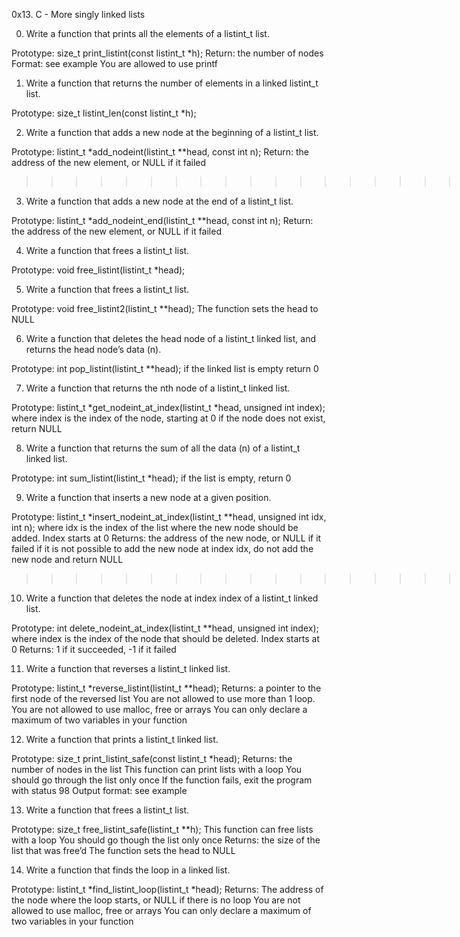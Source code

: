 0x13. C - More singly linked lists
>>>>>>>>>>>>>>>>>>>>>>>>>>>>>>>>>>>>>>>>>>>>>>>>>>>>>>>>>>>>>>>>>>>>>>>>>>>
0. Write a function that prints all the elements of a listint_t list.

Prototype: size_t print_listint(const listint_t *h);
Return: the number of nodes
Format: see example
You are allowed to use printf
>>>>>>>>>>>>>>>>>>>>>>>>>>>>>>>>>>>>>>>>>>>>>>>>>>>>>>>>>>>>>>>>>>>>>>>>>>>>>>>>>>>>
1. Write a function that returns the number of elements in a linked listint_t list.

Prototype: size_t listint_len(const listint_t *h);
>>>>>>>>>>>>>>>>>>>>>>>>>>>>>>>>>>>>>>>>>>>>>>>>>>>>>>>>>>>>>>>>>>>>>>>>>>>>>>>
2. Write a function that adds a new node at the beginning of a listint_t list.

Prototype: listint_t *add_nodeint(listint_t **head, const int n);
Return: the address of the new element, or NULL if it failed
>>>>>>>>>>>>>>>>>>>>>>>>>>>>>>>>>>>>>>>>>>>>>>>>>>>>>>>>>>>>>>>>>>>>>>>>>>>>>>>>>.
3. Write a function that adds a new node at the end of a listint_t list.

Prototype: listint_t *add_nodeint_end(listint_t **head, const int n);
Return: the address of the new element, or NULL if it failed
>>>>>>>>>>>>>>>>>>>>>>>>>>>>>>>>>>>>>>>>>>>>>>>>>>>>>>>>>>>>>>>>>>>>>>>>
4. Write a function that frees a listint_t list.

Prototype: void free_listint(listint_t *head);
>>>>>>>>>>>>>>>>>>>>>>>>>>>>>>>>>>>>>>>>>>>>>>>>>>>>>>>>>>>>>>>>>>>>>>>>>>>>>>>>>>>>
5. Write a function that frees a listint_t list.

Prototype: void free_listint2(listint_t **head);
The function sets the head to NULL
>>>>>>>>>>>>>>>>>>>>>>>>>>>>>>>>>>>>>>>>>>>>>>>>>>>>>>>>>>>>>>>>>>>>>>>>>>>>>>>>>>
6. Write a function that deletes the head node of a listint_t linked list, and returns the head node’s data (n).

Prototype: int pop_listint(listint_t **head);
if the linked list is empty return 0
>>>>>>>>>>>>>>>>>>>>>>>>>>>>>>>>>>>>>>>>>>>>>>>>>>>>>>>>>>>>>>>>>>>>>>>>>>>>>>>>>>>>
7. Write a function that returns the nth node of a listint_t linked list.

Prototype: listint_t *get_nodeint_at_index(listint_t *head, unsigned int index);
where index is the index of the node, starting at 0
if the node does not exist, return NULL
>>>>>>>>>>>>>>>>>>>>>>>>>>>>>>>>>>>>>>>>>>>>>>>>>>>>>>>>>>>>>>>>>>>>>>>>>>>>>>>>>>>>
8. Write a function that returns the sum of all the data (n) of a listint_t linked list.

Prototype: int sum_listint(listint_t *head);
if the list is empty, return 0
>>>>>>>>>>>>>>>>>>>>>>>>>>>>>>>>>>>>>>>>>>>>>>>>>>>>>>>>>>>>>>>>>>>>>>>>>>>>>>>>>>>>>
9. Write a function that inserts a new node at a given position.

Prototype: listint_t *insert_nodeint_at_index(listint_t **head, unsigned int idx, int n);
where idx is the index of the list where the new node should be added. Index starts at 0
Returns: the address of the new node, or NULL if it failed
if it is not possible to add the new node at index idx, do not add the new node and return NULL
>>>>>>>>>>>>>>>>>>>>>>>>>>>>>>>>>>>>>>>>>>>>>>>>>>>>>>>>>>>>>>>>>>>>>>>>>>>>>>>>>>>>.
10. Write a function that deletes the node at index index of a listint_t linked list.

Prototype: int delete_nodeint_at_index(listint_t **head, unsigned int index);
where index is the index of the node that should be deleted. Index starts at 0
Returns: 1 if it succeeded, -1 if it failed
>>>>>>>>>>>>>>>>>>>>>>>>>>>>>>>>>>>>>>>>>>>>>>>>>>>>>>>>>>>>>>>>>>>>>>>>>>
11. Write a function that reverses a listint_t linked list.

Prototype: listint_t *reverse_listint(listint_t **head);
Returns: a pointer to the first node of the reversed list
You are not allowed to use more than 1 loop.
You are not allowed to use malloc, free or arrays
You can only declare a maximum of two variables in your function
>>>>>>>>>>>>>>>>>>>>>>>>>>>>>>>>>>>>>>>>>>>>>>>>>>>>>>>>>>>>>>>>>>>>>>>>>>>>>>>>>>>>
12. Write a function that prints a listint_t linked list.

Prototype: size_t print_listint_safe(const listint_t *head);
Returns: the number of nodes in the list
This function can print lists with a loop
You should go through the list only once
If the function fails, exit the program with status 98
Output format: see example
>>>>>>>>>>>>>>>>>>>>>>>>>>>>>>>>>>>>>>>>>>>>>>>>>>>>>>>>>>>>>>>>>>>>>>>>>>>>>>>>>>
13. Write a function that frees a listint_t list.

Prototype: size_t free_listint_safe(listint_t **h);
This function can free lists with a loop
You should go though the list only once
Returns: the size of the list that was free’d
The function sets the head to NULL
>>>>>>>>>>>>>>>>>>>>>>>>>>>>>>>>>>>>>>>>>>>>>>>>>>>>>>>>>>>>>>>>>>>>>>>>>>>>>>>>>>>>
14. Write a function that finds the loop in a linked list.

Prototype: listint_t *find_listint_loop(listint_t *head);
Returns: The address of the node where the loop starts, or NULL if there is no loop
You are not allowed to use malloc, free or arrays
You can only declare a maximum of two variables in your function
>>>>>>>>>>>>>>>>>>>>>>>>>>>>>>>>>>>>>>>>>>>>>>>>>>>>>>>>>>>>>>>>>>>>>>>>>>>>>


